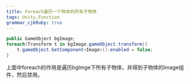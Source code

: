 ```yaml
---
title: Foreach遍历一个物体的所有子物体
tags: Unity,Function
grammar_cjkRuby: true
---
```

```csharp
public GameObject bgImage;
foreach(Transform t in bgImage.gameObject.transform){
    t.gameObject.GetComponent<Image>().enabled = false;
}
```
上面中foreach的作用是遍历bgImge下所有子物体，并得到子物体的Image组件，然后禁用。